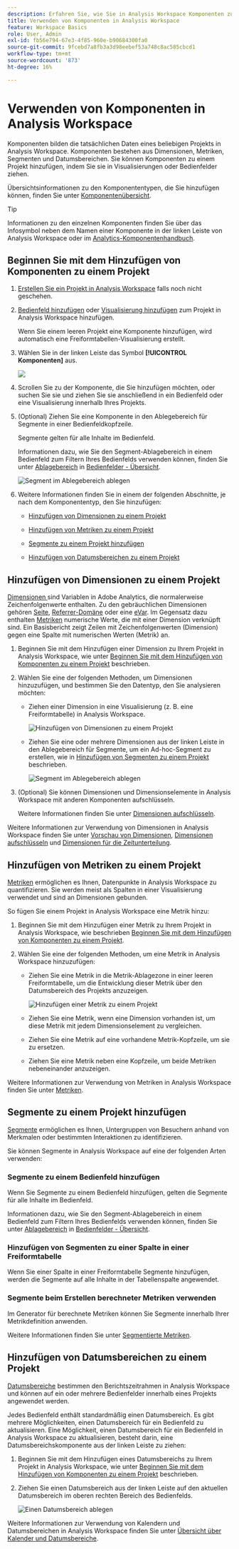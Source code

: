 ```yaml
---
description: Erfahren Sie, wie Sie in Analysis Workspace Komponenten zu einem Projekt hinzufügen
title: Verwenden von Komponenten in Analysis Workspace
feature: Workspace Basics
role: User, Admin
exl-id: fb56e794-67e3-4f85-960e-b90684300fa0
source-git-commit: 9fcebd7a8fb3a3d98eebef53a748c8ac585cbcd1
workflow-type: tm+mt
source-wordcount: '873'
ht-degree: 16%

---
```


# Verwenden von Komponenten in Analysis Workspace

Komponenten bilden die tatsächlichen Daten eines beliebigen Projekts in Analysis Workspace. Komponenten bestehen aus Dimensionen, Metriken, Segmenten und Datumsbereichen. Sie können Komponenten zu einem Projekt hinzufügen, indem Sie sie in Visualisierungen oder Bedienfelder ziehen.

Übersichtsinformationen zu den Komponententypen, die Sie hinzufügen können, finden Sie unter [Komponentenübersicht](/help/analyze/analysis-workspace/components/analysis-workspace-components.md).

>[!TIP]
>
>Informationen zu den einzelnen Komponenten finden Sie über das Infosymbol neben dem Namen einer Komponente in der linken Leiste von Analysis Workspace oder im [Analytics-Komponentenhandbuch](/help/components/home.md).

## Beginnen Sie mit dem Hinzufügen von Komponenten zu einem Projekt

1. [Erstellen Sie ein Projekt in Analysis Workspace](/help/analyze/analysis-workspace/build-workspace-project/create-projects.md) falls noch nicht geschehen.

1. [Bedienfeld hinzufügen](/help/analyze/analysis-workspace/c-panels/panels.md) oder [Visualisierung hinzufügen](/help/analyze/analysis-workspace/visualizations/freeform-analysis-visualizations.md#add-visualizations-to-a-panel) zum Projekt in Analysis Workspace hinzufügen.

   Wenn Sie einem leeren Projekt eine Komponente hinzufügen, wird automatisch eine Freiformtabellen-Visualisierung erstellt.

1. Wählen Sie in der linken Leiste das Symbol **[!UICONTROL Komponenten]** aus.

   ![](assets/build-components.png)

1. Scrollen Sie zu der Komponente, die Sie hinzufügen möchten, oder suchen Sie sie und ziehen Sie sie anschließend in ein Bedienfeld oder eine Visualisierung innerhalb Ihres Projekts.

1. (Optional) Ziehen Sie eine Komponente in den Ablegebereich für Segmente in einer Bedienfeldkopfzeile.

   Segmente gelten für alle Inhalte im Bedienfeld.

   Informationen dazu, wie Sie den Segment-Ablagebereich in einem Bedienfeld zum Filtern Ihres Bedienfelds verwenden können, finden Sie unter [Ablagebereich](/help/analyze/analysis-workspace/c-panels/panels.md#drop-zone) in [Bedienfelder - Übersicht](/help/analyze/analysis-workspace/c-panels/panels.md).

   ![Segment im Ablegebereich ablegen](assets/segment-dropzone.png)

1. Weitere Informationen finden Sie in einem der folgenden Abschnitte, je nach dem Komponententyp, den Sie hinzufügen:

   * [Hinzufügen von Dimensionen zu einem Projekt](#add-dimensions-to-a-project)

   * [Hinzufügen von Metriken zu einem Projekt](#add-metrics-to-a-project)

   * [Segmente zu einem Projekt hinzufügen](#add-segments-to-a-project)

   * [Hinzufügen von Datumsbereichen zu einem Projekt](#add-date-ranges-to-a-project)

## Hinzufügen von Dimensionen zu einem Projekt

[Dimensionen ](/help/components/dimensions/overview.md) sind Variablen in Adobe Analytics, die normalerweise Zeichenfolgenwerte enthalten. Zu den gebräuchlichen Dimensionen gehören [Seite](/help/components/dimensions/page.md), [Referrer-Domäne](/help/components/dimensions/referring-domain.md) oder eine [eVar](/help/components/dimensions/evar.md). Im Gegensatz dazu enthalten [Metriken](/help/components/metrics/overview.md) numerische Werte, die mit einer Dimension verknüpft sind. Ein Basisbericht zeigt Zeilen mit Zeichenfolgenwerten (Dimension) gegen eine Spalte mit numerischen Werten (Metrik) an.

1. Beginnen Sie mit dem Hinzufügen einer Dimension zu Ihrem Projekt in Analysis Workspace, wie unter [Beginnen Sie mit dem Hinzufügen von Komponenten zu einem Projekt](#begin-adding-components-to-a-project) beschrieben.

1. Wählen Sie eine der folgenden Methoden, um Dimensionen hinzuzufügen, und bestimmen Sie den Datentyp, den Sie analysieren möchten:

   * Ziehen einer Dimension in eine Visualisierung (z. B. eine Freiformtabelle) in Analysis Workspace.

     ![Hinzufügen von Dimensionen zu einem Projekt](assets/add-dimensions.png)

   * Ziehen Sie eine oder mehrere Dimensionen aus der linken Leiste in den Ablegebereich für Segmente, um ein Ad-hoc-Segment zu erstellen, wie in [Hinzufügen von Segmenten zu einem Projekt](#add-segments-to-a-project) beschrieben.

     ![Segment im Ablegebereich ablegen](assets/segment-dropzone.png)

1. (Optional) Sie können Dimensionen und Dimensionselemente in Analysis Workspace mit anderen Komponenten aufschlüsseln.

   Weitere Informationen finden Sie unter [Dimensionen aufschlüsseln](/help/analyze/analysis-workspace/components/dimensions/t-breakdown-fa.md).

Weitere Informationen zur Verwendung von Dimensionen in Analysis Workspace finden Sie unter [Vorschau von Dimensionen](/help/analyze/analysis-workspace/components/dimensions/view-dimensions.md), [Dimensionen aufschlüsseln](/help/analyze/analysis-workspace/components/dimensions/t-breakdown-fa.md) und [Dimensionen für die Zeitunterteilung](/help/analyze/analysis-workspace/components/dimensions/time-parting-dimensions.md).

## Hinzufügen von Metriken zu einem Projekt

[Metriken](/help/analyze/analysis-workspace/components/apply-create-metrics.md) ermöglichen es Ihnen, Datenpunkte in Analysis Workspace zu quantifizieren. Sie werden meist als Spalten in einer Visualisierung verwendet und sind an Dimensionen gebunden.

So fügen Sie einem Projekt in Analysis Workspace eine Metrik hinzu:

1. Beginnen Sie mit dem Hinzufügen einer Metrik zu Ihrem Projekt in Analysis Workspace, wie beschrieben [Beginnen Sie mit dem Hinzufügen von Komponenten zu einem Projekt](#begin-adding-components-to-a-project).

1. Wählen Sie eine der folgenden Methoden, um eine Metrik in Analysis Workspace hinzuzufügen:

   * Ziehen Sie eine Metrik in die Metrik-Ablagezone in einer leeren Freiformtabelle, um die Entwicklung dieser Metrik über den Datumsbereich des Projekts anzuzeigen.

     ![Hinzufügen einer Metrik zu einem Projekt](assets/add-metrics.png)

   * Ziehen Sie eine Metrik, wenn eine Dimension vorhanden ist, um diese Metrik mit jedem Dimensionselement zu vergleichen.

   * Ziehen Sie eine Metrik auf eine vorhandene Metrik-Kopfzeile, um sie zu ersetzen.

   * Ziehen Sie eine Metrik neben eine Kopfzeile, um beide Metriken nebeneinander anzuzeigen.

Weitere Informationen zur Verwendung von Metriken in Analysis Workspace finden Sie unter [Metriken](/help/analyze/analysis-workspace/components/apply-create-metrics.md).

## Segmente zu einem Projekt hinzufügen

[Segmente](/help/components/segmentation/seg-overview.md) ermöglichen es Ihnen, Untergruppen von Besuchern anhand von Merkmalen oder bestimmten Interaktionen zu identifizieren.

Sie können Segmente in Analysis Workspace auf eine der folgenden Arten verwenden:

### Segmente zu einem Bedienfeld hinzufügen

Wenn Sie Segmente zu einem Bedienfeld hinzufügen, gelten die Segmente für alle Inhalte im Bedienfeld.

Informationen dazu, wie Sie den Segment-Ablagebereich in einem Bedienfeld zum Filtern Ihres Bedienfelds verwenden können, finden Sie unter [Ablagebereich](/help/analyze/analysis-workspace/c-panels/panels.md#drop-zone) in [Bedienfelder - Übersicht](/help/analyze/analysis-workspace/c-panels/panels.md).

### Hinzufügen von Segmenten zu einer Spalte in einer Freiformtabelle

Wenn Sie einer Spalte in einer Freiformtabelle Segmente hinzufügen, werden die Segmente auf alle Inhalte in der Tabellenspalte angewendet.

### Segmente beim Erstellen berechneter Metriken verwenden

Im Generator für berechnete Metriken können Sie Segmente innerhalb Ihrer Metrikdefinition anwenden.

Weitere Informationen finden Sie unter [Segmentierte Metriken](/help/components/c-calcmetrics/c-workflow/cm-workflow/c-build-metrics/metrics-with-segments.md).

## Hinzufügen von Datumsbereichen zu einem Projekt

[Datumsbereiche](/help/analyze/analysis-workspace/components/calendar-date-ranges/custom-date-ranges.md) bestimmen den Berichtszeitrahmen in Analysis Workspace und können auf ein oder mehrere Bedienfelder innerhalb eines Projekts angewendet werden.

Jedes Bedienfeld enthält standardmäßig einen Datumsbereich. Es gibt mehrere Möglichkeiten, einen Datumsbereich für ein Bedienfeld zu aktualisieren. Eine Möglichkeit, einen Datumsbereich für ein Bedienfeld in Analysis Workspace zu aktualisieren, besteht darin, eine Datumsbereichskomponente aus der linken Leiste zu ziehen:

1. Beginnen Sie mit dem Hinzufügen eines Datumsbereichs zu Ihrem Projekt in Analysis Workspace, wie unter [Beginnen Sie mit dem Hinzufügen von Komponenten zu einem Projekt](#begin-adding-components-to-a-project) beschrieben.

1. Ziehen Sie einen Datumsbereich aus der linken Leiste auf den aktuellen Datumsbereich im oberen rechten Bereich des Bedienfelds.

   ![Einen Datumsbereich ablegen](assets/daterange-drop.png)

Weitere Informationen zur Verwendung von Kalendern und Datumsbereichen in Analysis Workspace finden Sie unter [Übersicht über Kalender und Datumsbereiche](/help/analyze/analysis-workspace/components/calendar-date-ranges/calendar.md).
